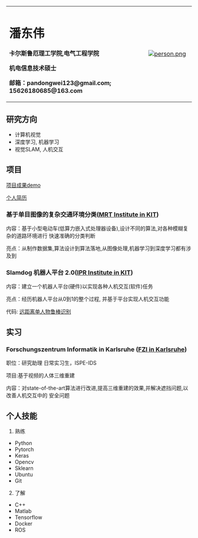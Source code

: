 <table border="0">
  <tr>
    <td width="75%">
      <h1>潘东伟</h1>
      <p><b>卡尔斯鲁厄理工学院,电气工程学院</b></p>
      <p><b>机电信息技术硕士</b></p>
      <p><b>邮箱：pandongwei123@gmail.com; 
       15626180685@163.com</b></p>
    </td>
    <td width="25%">
      <a href="https://gifyu.com/image/7olP"><img src="https://s4.gifyu.com/images/person.png" alt="person.png" border="0" /></a>
    </td>
  </tr>
</table>


## 研究方向

- 计算机视觉 
- 深度学习, 机器学习 
- 视觉SLAM, 人机交互

## 项目

[项目成果demo](https://github.com/pandongwei/My-Portfolio)

[个人简历](https://github.com/pandongwei/My-Portfolio/blob/master/%E7%AE%80%E5%8E%86%E6%96%B0%E7%89%88%20%E6%BD%98%E4%B8%9C%E4%BC%9F01.06.pdf)

### 基于单目图像的复杂交通环境分类([MRT Institute in KIT](https://www.mrt.kit.edu/))

内容：基于小型电动车(低算力嵌入式处理器设备),设计不同的算法,对各种模糊复杂的道路环境进行
快速准确的分类判断

亮点：从制作数据集,算法设计到算法落地,从图像处理,机器学习到深度学习都有涉及到

### Slamdog 机器人平台 2.0([IPR Institute in KIT](https://www.ipr.kit.edu/))

内容：建立一个机器人平台(硬件)以实现各种人机交互(软件)任务

亮点：经历机器人平台从0到1的整个过程, 并基于平台实现人机交互功能

代码: [远距离单人物鲁棒识别](https://github.com/pandongwei/long-distance-people-recognition)

## 实习

### Forschungszentrum Informatik in Karlsruhe  ([FZI in Karlsruhe](https://www.fzi.de/en/about-us/organisation/research-divisions/ispe/))

职位：研究助理 日常实习生，ISPE-IDS

项目:基于视频的人体三维重建

内容：对state-of-the-art算法进行改进,提高三维重建的效果,并解决遮挡问题,以改善人机交互中的
安全问题


## 个人技能

1. 熟练
- Python
- Pytorch
- Keras
- Opencv
- Sklearn
- Ubuntu
- Git

2. 了解
- C++
- Matlab
- Tensorflow
- Docker
- ROS
